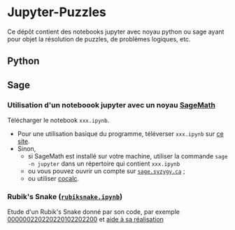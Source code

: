 # Jupyter-Puzzles
Ce dépôt contient des notebooks jupyter avec noyau python ou sage ayant pour objet la résolution de puzzles, de problèmes logiques, etc.

## Python

## Sage

### Utilisation d'un noteboook jupyter avec un noyau [SageMath](https://www.sagemath.org/)

Télécharger le notebook  `xxx.ipynb`.
- Pour une utilisation basique du programme, téléverser `xxx.ipynb` sur [ce site](https://dahn-research.eu/nbplayer/). 
- Sinon, 
    - si SageMath est installé sur votre machine, utiliser la commande `sage -n jupyter` dans un répertoire qui contient `xxx.ipynb`
    - ou vous pouvez ouvrir un compte sur [`sage.syzygy.ca`](https://sage.syzygy.ca/) ;
    - ou utiliser [cocalc](https://cocalc.com/).

### Rubik's Snake ([`rubiksnake.ipynb`](./sage/rubiksnake/rubiksnake.ipynb))
Etude d'un Rubik's Snake donné par son code, par exemple [000000220220220102202200](https://raw.githack.com/YvesLemaire/images/main/cat.html) et [aide à sa réalisation](./sage/rubiksnake/cat.png)


